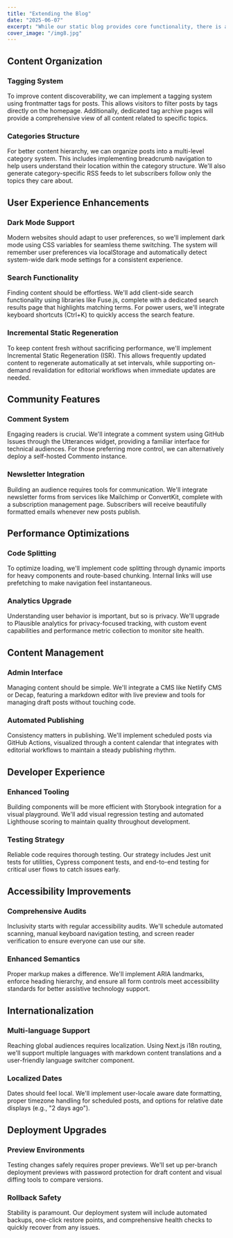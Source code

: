 ```yaml
---
title: "Extending the Blog"
date: "2025-06-07"
excerpt: "While our static blog provides core functionality, there is always room for improvement."
cover_image: "/img8.jpg"
---
```


## Content Organization

### Tagging System

To improve content discoverability, we can implement a tagging system using frontmatter tags for posts. This allows visitors to filter posts by tags directly on the homepage. Additionally, dedicated tag archive pages will provide a comprehensive view of all content related to specific topics.

### Categories Structure

For better content hierarchy, we can organize posts into a multi-level category system. This includes implementing breadcrumb navigation to help users understand their location within the category structure. We'll also generate category-specific RSS feeds to let subscribers follow only the topics they care about.

## User Experience Enhancements

### Dark Mode Support

Modern websites should adapt to user preferences, so we'll implement dark mode using CSS variables for seamless theme switching. The system will remember user preferences via localStorage and automatically detect system-wide dark mode settings for a consistent experience.

### Search Functionality

Finding content should be effortless. We'll add client-side search functionality using libraries like Fuse.js, complete with a dedicated search results page that highlights matching terms. For power users, we'll integrate keyboard shortcuts (Ctrl+K) to quickly access the search feature.

### Incremental Static Regeneration

To keep content fresh without sacrificing performance, we'll implement Incremental Static Regeneration (ISR). This allows frequently updated content to regenerate automatically at set intervals, while supporting on-demand revalidation for editorial workflows when immediate updates are needed.

## Community Features

### Comment System

Engaging readers is crucial. We'll integrate a comment system using GitHub Issues through the Utterances widget, providing a familiar interface for technical audiences. For those preferring more control, we can alternatively deploy a self-hosted Commento instance.

### Newsletter Integration

Building an audience requires tools for communication. We'll integrate newsletter forms from services like Mailchimp or ConvertKit, complete with a subscription management page. Subscribers will receive beautifully formatted emails whenever new posts publish.

## Performance Optimizations

### Code Splitting

To optimize loading, we'll implement code splitting through dynamic imports for heavy components and route-based chunking. Internal links will use prefetching to make navigation feel instantaneous.

### Analytics Upgrade

Understanding user behavior is important, but so is privacy. We'll upgrade to Plausible analytics for privacy-focused tracking, with custom event capabilities and performance metric collection to monitor site health.

## Content Management

### Admin Interface

Managing content should be simple. We'll integrate a CMS like Netlify CMS or Decap, featuring a markdown editor with live preview and tools for managing draft posts without touching code.

### Automated Publishing

Consistency matters in publishing. We'll implement scheduled posts via GitHub Actions, visualized through a content calendar that integrates with editorial workflows to maintain a steady publishing rhythm.

## Developer Experience

### Enhanced Tooling

Building components will be more efficient with Storybook integration for a visual playground. We'll add visual regression testing and automated Lighthouse scoring to maintain quality throughout development.

### Testing Strategy

Reliable code requires thorough testing. Our strategy includes Jest unit tests for utilities, Cypress component tests, and end-to-end testing for critical user flows to catch issues early.

## Accessibility Improvements

### Comprehensive Audits

Inclusivity starts with regular accessibility audits. We'll schedule automated scanning, manual keyboard navigation testing, and screen reader verification to ensure everyone can use our site.

### Enhanced Semantics

Proper markup makes a difference. We'll implement ARIA landmarks, enforce heading hierarchy, and ensure all form controls meet accessibility standards for better assistive technology support.

## Internationalization

### Multi-language Support

Reaching global audiences requires localization. Using Next.js i18n routing, we'll support multiple languages with markdown content translations and a user-friendly language switcher component.

### Localized Dates

Dates should feel local. We'll implement user-locale aware date formatting, proper timezone handling for scheduled posts, and options for relative date displays (e.g., "2 days ago").

## Deployment Upgrades

### Preview Environments

Testing changes safely requires proper previews. We'll set up per-branch deployment previews with password protection for draft content and visual diffing tools to compare versions.

### Rollback Safety

Stability is paramount. Our deployment system will include automated backups, one-click restore points, and comprehensive health checks to quickly recover from any issues.
